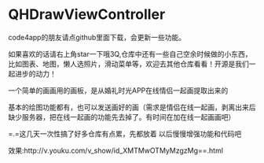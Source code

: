 # QHDrawViewController
code4app的朋友请点github里面下载，会更新一些功能。
<p>如果喜欢的话请右上角star一下哦3Q,仓库中还有一些自己空余时候做的小东西，比如图表、地图，懒人选照片，滑动菜单等，欢迎去其他仓库看看！开源是我们一起进步的动力！
<p>一个简单的画画用的画板，是从婚礼时光APP在线情侣一起画提取出来的<p>
基本的绘图功能都有，也可以发送画好的画（需求是情侣在线一起画，剥离出来后缺少服务器，把在线一起画的功能先去掉了。有时间在加在线一起画画吧）<p>
=.=这几天一次性搞了好多仓库有点累，先都放着 以后慢慢增强功能和代码吧<p>
<p>
效果:http://v.youku.com/v_show/id_XMTMwOTMyMzgzMg==.html
